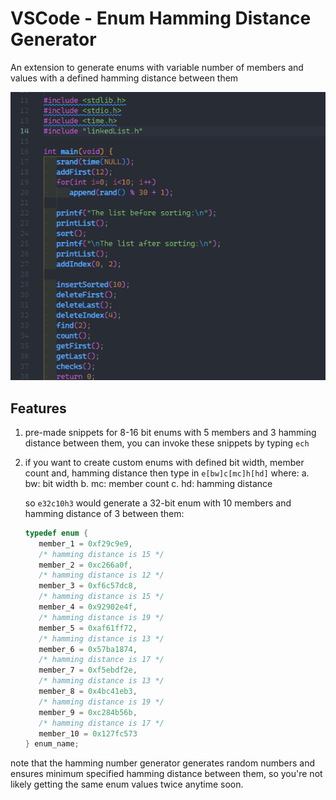 # VSCode - Enum Hamming Distance Generator

An extension to generate enums with variable number of members and values with a defined hamming distance between them

![screenshot](https://github.com/abdalmoniem/VSCode-Enum-Generator/raw/master/media/aimatedScreenshot.gif)

## Features
1. pre-made snippets for 8-16 bit enums with 5 members and 3 hamming distance between them, you can invoke these snippets by typing `ech`
2. if you want to create custom enums with defined bit width, member count and, hamming distance then type in `e[bw]c[mc]h[hd]` where:
   a. bw: bit width
   b. mc: member count
   c. hd: hamming distance

   so `e32c10h3` would generate a 32-bit enum with 10 members and hamming distance of 3 between them:

   ```c
   typedef enum {
      member_1 = 0xf29c9e9,
      /* hamming distance is 15 */
      member_2 = 0xc266a0f,
      /* hamming distance is 12 */
      member_3 = 0xf6c57dc8,
      /* hamming distance is 15 */
      member_4 = 0x92902e4f,
      /* hamming distance is 19 */
      member_5 = 0xaf61ff72,
      /* hamming distance is 13 */
      member_6 = 0x57ba1874,
      /* hamming distance is 17 */
      member_7 = 0xf5ebdf2e,
      /* hamming distance is 13 */
      member_8 = 0x4bc41eb3,
      /* hamming distance is 19 */
      member_9 = 0xc284b56b,
      /* hamming distance is 17 */
      member_10 = 0x127fc573
   } enum_name;
   ``` 

note that the hamming number generator generates random numbers and ensures minimum specified hamming distance between them, so you're not likely getting the same enum values twice anytime soon.